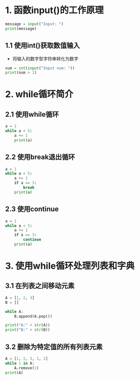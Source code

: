 # 1. 函数input()的工作原理

```python
message = input("Input: ")
print(message)
```



## 1.1 使用int()获取数值输入

- 将输入的数字型字符串转化为数字

```python
num = int(input("Input num: "))
print(num > 1)
```



# 2. while循环简介

## 2.1 使用while循环

```python
a = 1
while a < 5:
    a += 1
    print(a)
```



## 2.2 使用break退出循环

```python
a = 1
while a < 5:
    a += 1
    if a == 3:
        break
    print(a)
```



## 2.3 使用continue

```python
a = 1
while a < 5:
    a += 1
    if a == 3:
        continue
    print(a)
```



# 3. 使用while循环处理列表和字典

## 3.1 在列表之间移动元素

```python
A = [1, 2, 3]
B = []

while A:
    B.append(A.pop())

print("A:" + str(A))
print("B:" + str(B))
```



## 3.2 删除为特定值的所有列表元素

```python
A = [1, 2, 3, 1, 1]
while 1 in A:
    A.remove(1)
print(A)
```